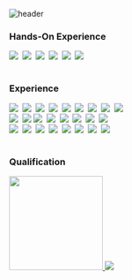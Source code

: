 ![header](https://capsule-render.vercel.app/api?type=waving&color=10:000080,100:FFFFF3&height=150&fontAlign=15&rotate=0&fontAlignY=30&descAlign=70&text=TaeHoon%20Kim&fontSize=30&fontColor=F6F6FF)
<div align="left" > 
<h3>Hands-On Experience</h3>
  <img src="https://img.shields.io/badge/ios-000000?style=flat-square&logo=apple&logoColor=white"/>&nbsp
  <img src="https://img.shields.io/badge/Swift-F05138?style=flat-square&logo=Swift&logoColor=white"/>&nbsp 
  <img src="https://img.shields.io/badge/Andorid-3DDC84?style=flat-square&logo=Android&logoColor=white"/>&nbsp 
  <img src="https://img.shields.io/badge/Kotlin-7F52FF?style=flat-square&logo=Kotlin&logoColor=white"/>&nbsp
  <img src="https://img.shields.io/badge/Oracle-F80000?style=flat-square&logo=Oracle&logoColor=white"/>&nbsp
  <img src="https://img.shields.io/badge/Seasar2-005394?style=flat-square&logo=JSP&logoColor=white"/>&nbsp   
</div>

#

<div align="left" > 
<h3>Experience</h3>
  <img src="https://img.shields.io/badge/Java-007396?style=flat-square&&logo=OpenJDK&logoColor=white"/>&nbsp
  <img src="https://img.shields.io/badge/Python-3776AB?style=flat-square&&logo=python&logoColor=white"/>&nbsp
  <img src="https://img.shields.io/badge/C-368CCB?style=flat-square&logo=C&logoColor=white"/>&nbsp 
  <img src="https://img.shields.io/badge/C Sharp-239120?style=flat-square&logo=C Sharp&logoColor=white"/>&nbsp 
  <img src="https://img.shields.io/badge/PHP-777BB4?style=flat-square&logo=php&logoColor=white"/>&nbsp 
  <img src="https://img.shields.io/badge/JSP-FF2D20?style=flat-square&logo=JSP&logoColor=white"/>&nbsp
  <img src="https://img.shields.io/badge/JavaScript-F7DF1E?style=flat-square&logo=JavaScript&logoColor=white"/>&nbsp 
  <img src="https://img.shields.io/badge/HTML5-E34F26?style=flat-square&logo=HTML5&logoColor=white"/>&nbsp 
  <img src="https://img.shields.io/badge/CSS3-1572B6?style=flat-square&logo=CSS3&logoColor=white"/>&nbsp 
  <br>
  <img src="https://img.shields.io/badge/Laravel-FF2D20?style=flat-square&logo=Laravel&logoColor=white"/>&nbsp 
  <img src="https://img.shields.io/badge/React-61DAFB?style=flat-square&logo=React&logoColor=black"/>
  <img src="https://img.shields.io/badge/Node.js-339933?style=flat-square&logo=Node.js&logoColor=white"/>&nbsp 
  <img src="https://img.shields.io/badge/SpringBoot-6DB33f?style=flat-square&logo=SpringBoot&logoColor=white"/>&nbsp
  <img src="https://img.shields.io/badge/Jupyter Notebook-F37626?style=flat-square&logo=Jupyter&logoColor=white"/>&nbsp 
  <img src="https://img.shields.io/badge/TensorFlow-FF6F00?style=flat-square&logo=TensorFlow&logoColor=white"/>&nbsp 
  <img src="https://img.shields.io/badge/Unity-111111?style=flat-square&logo=Unity&logoColor=white"/>&nbsp
  <img src="https://img.shields.io/badge/AWS-232F3E?style=flat-square&logo=Amazon AWS&logoColor=white"/>&nbsp
  <br>
  <img src="https://img.shields.io/badge/MySQL-4479A1?style=flat-square&logo=MySQL&logoColor=white"/>&nbsp 
  <img src="https://img.shields.io/badge/SQLite-003B57?style=flat-square&logo=SQLite&logoColor=white"/>&nbsp 
  <img src="https://img.shields.io/badge/Apache Tomcat-F8DC70?style=flat-square&logo=Apache Tomcat&logoColor=black"/>&nbsp 
  <img src="https://img.shields.io/badge/jQuery-0769AD?style=flat-square&logo=jQuery&logoColor=white"/>&nbsp 
  <img src="https://img.shields.io/badge/Bootstrap-7952B3?style=flat-square&logo=Bootstrap&logoColor=white"/>&nbsp
  <img src="https://img.shields.io/badge/Docker-2496ED?style=flat-square&logo=Docker&logoColor=white"/>&nbsp 
  <img src="https://img.shields.io/badge/VirtualBox-183A61?style=flat-square&logo=VirtualBox&logoColor=white"/>&nbsp 
  <img src="https://img.shields.io/badge/Raspberry Pi-A22846?style=flat-square&logo=Raspberry Pi&logoColor=white"/>&nbsp 
</div>

#

<div align="left" >
<h3>Qualification</h3>
  <a href="https://www.credly.com/badges/b10a75a4-9520-4849-994b-d19da8cc2ece/public_url">
    <img src="https://user-images.githubusercontent.com/59690816/172753872-df5b3d75-e4a3-4e79-9812-22a5d31d5c71.png" height="170"/>
  </a>
  <a>
  <img src="http://mazassumnida.wtf/api/v2/generate_badge?boj=rlaxogns6515"> 
  </a>
</div>
  


 




